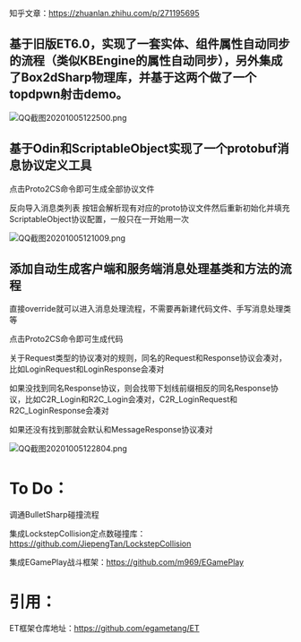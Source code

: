 知乎文章：https://zhuanlan.zhihu.com/p/271195695

## 基于旧版ET6.0，实现了一套实体、组件属性自动同步的流程（类似KBEngine的属性自动同步），另外集成了Box2dSharp物理库，并基于这两个做了一个topdpwn射击demo。
![QQ截图20201005122500.png](https://upload-images.jianshu.io/upload_images/2528994-19136b0d276d52b0.png?imageMogr2/auto-orient/strip%7CimageView2/2/w/1240)

## 基于Odin和ScriptableObject实现了一个protobuf消息协议定义工具
点击Proto2CS命令即可生成全部协议文件

反向导入消息类列表 按钮会解析现有对应的proto协议文件然后重新初始化并填充ScriptableObject协议配置，一般只在一开始用一次

![QQ截图20201005121009.png](https://upload-images.jianshu.io/upload_images/2528994-d8737bff9b1cdb3c.png?imageMogr2/auto-orient/strip%7CimageView2/2/w/1240)

## 添加自动生成客户端和服务端消息处理基类和方法的流程
直接override就可以进入消息处理流程，不需要再新建代码文件、手写消息处理类等

点击Proto2CS命令即可生成代码

关于Request类型的协议凑对的规则，同名的Request和Response协议会凑对，比如LoginRequest和LoginResponse会凑对

如果没找到同名Response协议，则会找带下划线前缀相反的同名Response协议，比如C2R_Login和R2C_Login会凑对，C2R_LoginRequest和R2C_LoginResponse会凑对

如果还没有找到那就会默认和MessageResponse协议凑对

![QQ截图20201005122804.png](https://upload-images.jianshu.io/upload_images/2528994-9240545c724b18b3.png?imageMogr2/auto-orient/strip%7CimageView2/2/w/1240)


# To Do：
调通BulletSharp碰撞流程

集成LockstepCollision定点数碰撞库：https://github.com/JiepengTan/LockstepCollision

集成EGamePlay战斗框架：https://github.com/m969/EGamePlay

# 引用：
ET框架仓库地址：https://github.com/egametang/ET
